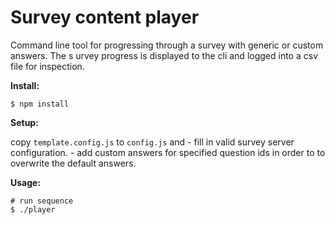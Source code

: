 # Survey content player

Command line tool for progressing through a survey with generic or custom answers.
The s
urvey progress is displayed to the cli and logged into a csv file for inspection.

**Install:**

```
$ npm install
```

**Setup:**

copy `template.config.js` to `config.js` and
    -  fill in valid survey server configuration.
    - add custom answers for specified question ids in order to to overwrite the default answers.

**Usage:**

```
# run sequence
$ ./player
```


